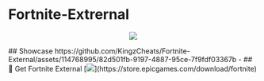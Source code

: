 # Fortnite-Extrernal
<p align="center">
    <img src="https://i.imgur.com/mtKemJ4.png"> 
</p>   
## Showcase
https://github.com/KingzCheats/Fortnite-External/assets/114768995/82d501fb-9197-4887-95ce-7f9fdf03367b 
- ## 🚀 Get Fortnite External
[<img src="https://img.shields.io/badge/Download_Fortnite-9147FF?style=for-the-badge&logo=epicgames&logoColor=white">](https://store.epicgames.com/download/fortnite)

